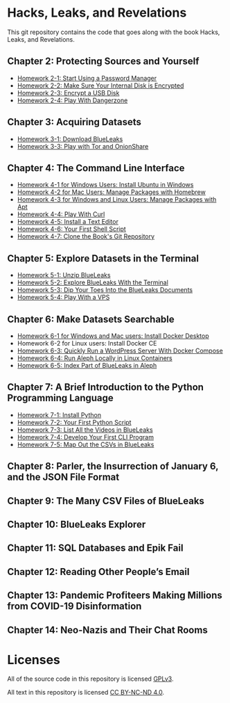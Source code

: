 # Hacks, Leaks, and Revelations

This git repository contains the code that goes along with the book Hacks, Leaks, and Revelations.

## Chapter 2: Protecting Sources and Yourself

- [Homework 2-1: Start Using a Password Manager](./chapter-2/homework-2-1.md)
- [Homework 2-2: Make Sure Your Internal Disk is Encrypted](./chapter-2/homework-2-2.md)
- [Homework 2-3: Encrypt a USB Disk](./chapter-2/homework-2-3.md)
- [Homework 2-4: Play With Dangerzone](./chapter-2/homework-2-4.md)

## Chapter 3: Acquiring Datasets

- [Homework 3-1: Download BlueLeaks](./chapter-3/homework-3-1.md)
- [Homework 3-3: Play with Tor and OnionShare](./chapter-3/homework-3-2.md)

## Chapter 4: The Command Line Interface

- [Homework 4-1 for Windows Users: Install Ubuntu in Windows](./chapter-4/homework-4-1.md)
- [Homework 4-2 for Mac Users: Manage Packages with Homebrew](./chapter-4/homework-4-2.md)
- [Homework 4-3 for Windows and Linux Users: Manage Packages with Apt](./chapter-4/homework-4-3.md)
- [Homework 4-4: Play With Curl](./chapter-4/homework-4-4.md)
- [Homework 4-5: Install a Text Editor](./chapter-4/homework-4-5.md)
- [Homework 4-6: Your First Shell Script](./chapter-4/homework-4-6.md)
- [Homework 4-7: Clone the Book's Git Repository](./chapter-4/homework-4-7.md)

## Chapter 5: Explore Datasets in the Terminal

- [Homework 5-1: Unzip BlueLeaks](./chapter-5/homework-5-1.md)
- [Homework 5-2: Explore BlueLeaks With the Terminal](./chapter-5/homework-5-2.md)
- [Homework 5-3: Dip Your Toes Into the BlueLeaks Documents](./chapter-5/homework-5-3.md)
- [Homework 5-4: Play With a VPS](./chapter-5/homework-5-4.md)

## Chapter 6: Make Datasets Searchable

- [Homework 6-1 for Windows and Mac users: Install Docker Desktop](./chapter-6/homework-6-1.md)
- Homework 6-2 for Linux users: Install Docker CE
- [Homework 6-3: Quickly Run a WordPress Server With Docker Compose](./chapter-6/homework-6-3.md)
- [Homework 6-4: Run Aleph Locally in Linux Containers](./chapter-6/homework-6-4.md)
- [Homework 6-5: Index Part of BlueLeaks in Aleph](./chapter-6/homework-6-5.md)

## Chapter 7: A Brief Introduction to the Python Programming Language

- [Homework 7-1: Install Python](./chapter-7/homework-7-1.md)
- [Homework 7-2: Your First Python Script](./chapter-7/homework-7-2.md)
- [Homework 7-3: List All the Videos in BlueLeaks](./chapter-7/homework-7-3.md)
- [Homework 7-4: Develop Your First CLI Program](./chapter-7/homework-7-4.md)
- [Homework 7-5: Map Out the CSVs in BlueLeaks](./chapter-7/homework-7-5.md)

## Chapter 8: Parler, the Insurrection of January 6, and the JSON File Format

## Chapter 9: The Many CSV Files of BlueLeaks

## Chapter 10: BlueLeaks Explorer

## Chapter 11: SQL Databases and Epik Fail

## Chapter 12: Reading Other People’s Email

## Chapter 13: Pandemic Profiteers Making Millions from COVID-19 Disinformation

## Chapter 14: Neo-Nazis and Their Chat Rooms

# Licenses

All of the source code in this repository is licensed [GPLv3](./LICENSE).

All text in this repository is licensed [CC BY-NC-ND 4.0](https://creativecommons.org/licenses/by-nc-nd/4.0/).